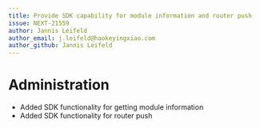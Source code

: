 ```yaml
---
title: Provide SDK capability for module information and router push
issue: NEXT-21559
author: Jannis Leifeld
author_email: j.leifeld@haokeyingxiao.com
author_github: Jannis Leifeld
---
```

# Administration
* Added SDK functionality for getting module information 
* Added SDK functionality for router push 
